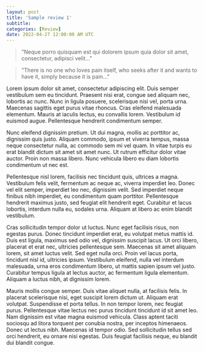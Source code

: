 ```yaml
---
layout: post
title: 'Sample review 1'
subtitle: 
categories: [Review]
date: 2022-04-27 12:00:00 AM UTC
---
```



> "Neque porro quisquam est qui dolorem ipsum quia dolor sit amet, consectetur, adipisci velit..."

> "There is no one who loves pain itself, who seeks after it and wants to have it, simply because it is pain..."

Lorem ipsum dolor sit amet, consectetur adipiscing elit. Duis semper vestibulum sem eu tincidunt. Praesent nisi erat, congue sed aliquam nec, lobortis ac nunc. Nunc in ligula posuere, scelerisque nisi vel, porta urna. Maecenas sagittis eget purus vitae rhoncus. Cras eleifend malesuada elementum. Mauris at iaculis lectus, eu convallis lorem. Vestibulum id euismod augue. Pellentesque hendrerit condimentum semper.

Nunc eleifend dignissim pretium. Ut dui magna, mollis ac porttitor ac, dignissim quis justo. Aliquam commodo, ipsum et viverra tempus, massa neque consectetur nulla, ac commodo sem mi vel quam. In vitae turpis eu erat blandit dictum sit amet sit amet nunc. Ut rutrum efficitur dolor vitae auctor. Proin non massa libero. Nunc vehicula libero eu diam lobortis condimentum ut nec est.

Pellentesque nisl lorem, facilisis nec tincidunt quis, ultrices a magna. Vestibulum felis velit, fermentum ac neque ac, viverra imperdiet leo. Donec vel elit semper, imperdiet leo nec, dignissim velit. Sed imperdiet neque finibus nibh imperdiet, eu condimentum quam porttitor. Pellentesque hendrerit maximus justo, sed feugiat elit hendrerit eget. Curabitur et lacus lobortis, interdum nulla eu, sodales urna. Aliquam at libero ac enim blandit vestibulum.

Cras sollicitudin tempor dolor ut luctus. Nunc eget facilisis risus, non egestas purus. Donec tincidunt imperdiet erat, eu volutpat metus mattis id. Duis est ligula, maximus sed odio vel, dignissim suscipit lacus. Ut orci libero, placerat et erat nec, ultricies pellentesque sem. Maecenas sit amet aliquam lorem, sit amet luctus velit. Sed eget nulla orci. Proin vel lacus porta, tincidunt nisl id, ultricies ipsum. Vestibulum eleifend, nulla vel interdum malesuada, urna eros condimentum libero, ut mattis sapien ipsum vel justo. Curabitur tempus ligula at lectus auctor, ac fermentum ligula elementum. Aliquam a luctus nibh, at dignissim lorem.

Mauris mollis congue semper. Duis vitae aliquet nulla, at facilisis felis. In placerat scelerisque nisi, eget suscipit lorem dictum ut. Aliquam erat volutpat. Suspendisse et porta tellus. In non tempor lorem, nec feugiat purus. Pellentesque vitae lectus nec purus tincidunt tincidunt id sit amet leo. Nam dignissim est vitae magna euismod vehicula. Class aptent taciti sociosqu ad litora torquent per conubia nostra, per inceptos himenaeos. Donec ut lectus nibh. Maecenas id tempor odio. Sed sollicitudin tellus sed orci hendrerit, eu ornare nisi egestas. Duis feugiat facilisis neque, eu blandit dui blandit congue.